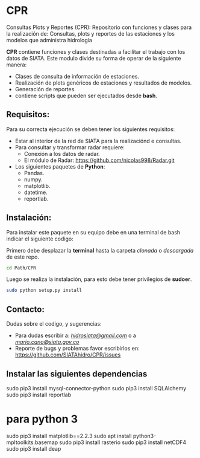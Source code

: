 # CPR
Consultas Plots y Reportes (CPR): Repositorio con funciones y clases para la realización de: Consultas, plots y reportes de las estaciones y los modelos que administra hidrología

**CPR** contiene funciones y clases destinadas a facilitar el trabajo con los datos de SIATA.
Este modulo divide su forma de operar de la siguiente manera:

- Clases de consulta de información de estaciones.
- Realización de plots genéricos de estaciones y resultados de modelos.
- Generación de reportes.
- contiene scripts que pueden ser ejecutados desde **bash**.

## Requisitos:

Para su correcta ejecución se deben tener los siguientes requisitos:

- Estar al interior de la red de SIATA para la realizaciónd e consultas.
- Para consultar y transformar radar requiere:
	- Conexión a los datos de radar.
	- El módulo de Radar: https://github.com/nicolas998/Radar.git
- Los siguientes paquetes de **Python**:
	- Pandas.
	- numpy.
	- matplotlib.
	- datetime.
	- reportlab.


## Instalación:

Para instalar este paquete en su equipo debe en una terminal de bash indicar el siguiente
codigo:

Primero debe desplazar la **terminal** hasta la carpeta *clonada* o *descargada* de este repo.

```bash
cd Path/CPR
```

Luego se realiza la instalación, para esto debe tener privilegios de **sudoer**.

```bash
sudo python setup.py install
```

## Contacto:

Dudas sobre el codigo, y sugerencias:

- Para dudas escribir a: *hidrosiata@gmail.com* o a *mario.cano@siata.gov.co*
- Reporte de bugs y problemas favor escribirlos en: https://github.com/SIATAhidro/CPR/issues

## Instalar las siguientes dependencias
sudo pip3 install mysql-connector-python
sudo pip3 install SQLAlchemy
sudo pip3 install reportlab

# para python 3
sudo pip3 install matplotlib==2.2.3
sudo apt install python3-mpltoolkits.basemap
sudo pip3 install rasterio
sudo pip3 install netCDF4
sudo pip3 install deap
